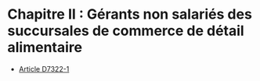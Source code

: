 # Chapitre II : Gérants non salariés des succursales de commerce  de détail alimentaire

* [Article D7322-1](./LEGIARTI000018521044.md)
